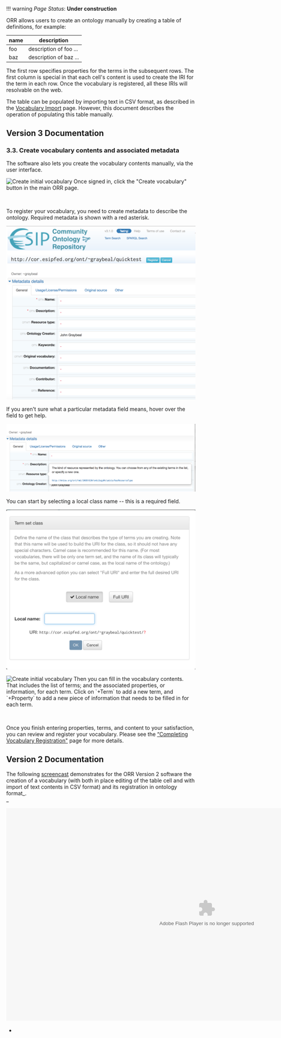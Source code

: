 !!! warning
    _Page Status_: **Under construction**

ORR allows users to create an ontology manually by creating a table of definitions, for example:

|name|description|
|-|-|
| foo |description of foo ... |
| baz |description of baz ... |

The first row specifies properties for the terms in the subsequent rows. 
The first column is special in that each cell's content is used to create the IRI for the term in each row. 
Once the vocabulary is registered, all these IRIs will resolvable on the web.

The table can be populated by importing text in CSV format, 
as described in the [Vocabulary Import](http://mmisw.org/orrdoc/vocab/import.md) page. 
However, this document describes the operation of populating this table manually. 

## Version 3 Documentation

### 3.3. Create vocabulary contents and associated metadata

The software also lets you create the vocabulary contents manually, via the user interface.

<img class="smallfloatright" alt="Create initial vocabulary" src="../../img/cor/cor-vocabulary-create-initial-20160828.png">
Once signed in, click the "Create vocabulary" button in the main ORR page.

<p class="clearfix">&nbsp;</p>

To register your vocabulary, you need to create metadata to describe the ontology. Required metadata is shown with a red asterisk.

![Vocabulary create metadata](../img/cor/cor-vocabulary-create-metadata-20160828.png)

If you aren't sure what a particular metadata field means, hover over the field to get help.

![Vocabulary create metadata help](../img/cor/cor-vocabulary-create-metadata-help-20160828.png)

You can start by selecting a local class name -- this is a required field.

![Vocabulary create local name](../img/cor/cor-vocabulary-create-local-name-20160828.png)

<img class="smallfloatright" alt="Create initial vocabulary" src="../../img/cor/cor-vocabulary-create-term-property-20160828">
Then you can fill in the vocabulary contents. 
That includes the list of terms; and the associated properties, or information, for each term. 
Click on `+Term` to add a new term, and `+Property` to add a new piece of information that needs to be filled in for each term.

<p class="clearfix">&nbsp;</p>

Once you finish entering properties, terms, and content to your satisfaction, you can review and register your vocabulary. 
Please see the [“Completing Vocabulary Registration"](http://mmisw.org/orrdoc/vocab/register.md) page for more details.

## Version 2 Documentation

The following [screencast](http://www.screencast.com/t/ZTBkMjMz) demonstrates for the ORR Version 2 software the creation of a vocabulary (with both in place editing of the table cell and with import of text contents in CSV format) and its registration in ontology format_.  
_

<object width="1068" height="565"><param name="movie" value="http://content.screencast.com/users/carueda/folders/Camtasia/media/4b0e5a9e-fb31-47b4-a8d8-b82d102743ad/mp4h264player.swf"> <param name="quality" value="high"> <param name="bgcolor" value="#FFFFFF"> <param name="flashVars" value="thumb=http://content.screencast.com/users/carueda/folders/Camtasia/media/4b0e5a9e-fb31-47b4-a8d8-b82d102743ad/FirstFrame.jpg&amp;containerwidth=1068&amp;containerheight=565&amp;content=http://content.screencast.com/users/carueda/folders/Camtasia/media/4b0e5a9e-fb31-47b4-a8d8-b82d102743ad/mmiorr_create_vocab_import.mp4"> <param name="allowFullScreen" value="true"> <param name="scale" value="showall"> <param name="allowScriptAccess" value="always"> <param name="base" value="http://content.screencast.com/users/carueda/folders/Camtasia/media/4b0e5a9e-fb31-47b4-a8d8-b82d102743ad/"> <embed type="application/x-shockwave-flash" width="1068" height="565" src="http://content.screencast.com/users/carueda/folders/Camtasia/media/4b0e5a9e-fb31-47b4-a8d8-b82d102743ad/mp4h264player.swf" scale="showall" base="http://content.screencast.com/users/carueda/folders/Camtasia/media/4b0e5a9e-fb31-47b4-a8d8-b82d102743ad/" allowfullscreen="true" flashvars="thumb=http://content.screencast.com/users/carueda/folders/Camtasia/media/4b0e5a9e-fb31-47b4-a8d8-b82d102743ad/FirstFrame.jpg&amp;containerwidth=1068&amp;containerheight=565&amp;content=http://content.screencast.com/users/carueda/folders/Camtasia/media/4b0e5a9e-fb31-47b4-a8d8-b82d102743ad/mmiorr_create_vocab_import.mp4" allowscriptaccess="always" bgcolor="#FFFFFF" quality="high"></object> 

-
